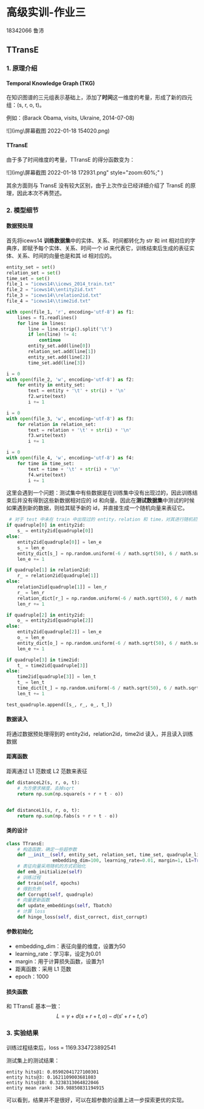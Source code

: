 # 高级实训-作业三

18342066 鲁沛

## TTransE

### 1. 原理介绍

#### Temporal Knowledge Graph (TKG)

在知识图谱的三元组表示基础上，添加了**时间**这一维度的考量，形成了新的四元组：(s, r, o, t)。

例如：(Barack Obama, visits, Ukraine, 2014-07-08)

 ![](img\屏幕截图 2022-01-18 154020.png)



#### TTransE

由于多了时间维度的考量，TTransE 的得分函数变为：

 ![](img\屏幕截图 2022-01-18 172931.png" style="zoom:60%;" )

其余方面则与 TransE 没有较大区别，由于上次作业已经详细介绍了 TransE 的原理，因此本次不再赘述。



### 2. 模型细节

#### 数据预处理

首先将icews14 **训练数据集**中的实体、关系、时间都转化为 str 和 int 相对应的字典序，即赋予每个实体、关系、时间一个 id 来代表它，训练结束后生成的表征实体、关系、时间的向量也是和其 id 相对应的。

```python
entity_set = set()
relation_set = set()
time_set = set()
file_1 = "icews14\\icews_2014_train.txt"
file_2 = "icews14\\entity2id.txt"
file_3 = "icews14\\relation2id.txt"
file_4 = "icews14\\time2id.txt"

with open(file_1, 'r', encoding='utf-8') as f1:
    lines = f1.readlines()
    for line in lines:
        line = line.strip().split('\t')
        if len(line) != 4:
            continue
        entity_set.add(line[0])
        relation_set.add(line[1])
        entity_set.add(line[2])
        time_set.add(line[3])

i = 0
with open(file_2, 'w', encoding='utf-8') as f2:
    for entity in entity_set:
        text = entity + '\t' + str(i) + '\n'
        f2.write(text)
        i += 1

i = 0
with open(file_3, 'w', encoding='utf-8') as f3:
    for relation in relation_set:
        text = relation + '\t' + str(i) + '\n'
        f3.write(text)
        i += 1

i = 0
with open(file_4, 'w', encoding='utf-8') as f4:
    for time in time_set:
        text = time + '\t' + str(i) + '\n'
        f4.write(text)
        i += 1
```

这里会遇到一个问题：测试集中有些数据是在训练集中没有出现过的，因此训练结束后并没有得到这些新数据相对应的 id 和向量。因此在**测试数据集**中测试的时候如果遇到新的数据，则给其赋予新的 id，并直接生成一个随机向量来表征它。

```python
 # 对于 test 中未在 train 中出现过的 entity，relation 和 time，对其进行随机初始化
if quadruple[0] in entity2id:
    s_ = entity2id[quadruple[0]]
else:
    entity2id[quadruple[0]] = len_e
    s_ = len_e
    entity_dict[s_] = np.random.uniform(-6 / math.sqrt(50), 6 / math.sqrt(50), 50)
    len_e += 1

if quadruple[1] in relation2id:
    r_ = relation2id[quadruple[1]]
else:
    relation2id[quadruple[1]] = len_r
    r_ = len_r
    relation_dict[r_] = np.random.uniform(-6 / math.sqrt(50), 6 / math.sqrt(50), 50)
    len_r += 1

if quadruple[2] in entity2id:
    o_ = entity2id[quadruple[2]]
else:
    entity2id[quadruple[2]] = len_e
    o_ = len_e
    entity_dict[o_] = np.random.uniform(-6 / math.sqrt(50), 6 / math.sqrt(50), 50)
    len_e += 1

if quadruple[3] in time2id:
    t_ = time2id[quadruple[3]]
else:
    time2id[quadruple[3]] = len_t
    t_ = len_t
    time_dict[t_] = np.random.uniform(-6 / math.sqrt(50), 6 / math.sqrt(50), 50)
    len_t += 1

test_quadruple.append([s_, r_, o_, t_])
```



#### 数据读入

将通过数据预处理得到的 entity2id，relation2id，time2id 读入，并且读入训练数据



#### 距离函数

距离通过 L1 范数或 L2 范数来表征

```python
def distanceL2(s, r, o, t):
    # 为方便求梯度，去掉sqrt
    return np.sum(np.square(s + r + t - o))


def distanceL1(s, r, o, t):
    return np.sum(np.fabs(s + r + t - o))
```



#### 类的设计

```python
class TTransE:
    # 构造函数，确定一些超参数
    def __init__(self, entity_set, relation_set, time_set, quadruple_list,
                 embedding_dim=100, learning_rate=0.01, margin=1, L1=True)
    # 表征向量采用随机的方式初始化
    def emb_initialize(self)
    # 训练过程
    def train(self, epochs)
    # 得到负例
    def Corrupt(self, quadruple)
    # 向量更新函数
    def update_embeddings(self, Tbatch)
    # 计算 loss
    def hinge_loss(self, dist_correct, dist_corrupt)
```



#### 参数初始化

- embedding_dim：表征向量的维度，设置为50
- learning_rate：学习率，设定为0.01
- margin：用于计算损失函数，设置为1
- 距离函数：采用 L1 范数
- epoch：1000



#### 损失函数

和 TTransE 基本一致：
$$
L=\gamma+d(s+r+t,o)-d(s'+r+t,o')
$$


### 3. 实验结果

训练过程结束后，loss = 1169.334723892541

测试集上的测试结果：

```
entity hits@1: 0.05902041727100301
entity hits@3: 0.1621109003681803
entity hits@10: 0.3238313064822046
entity mean rank: 349.98850831194915
```

可以看到，结果并不是很好，可以在超参数的设置上进一步探索更优的实现。
